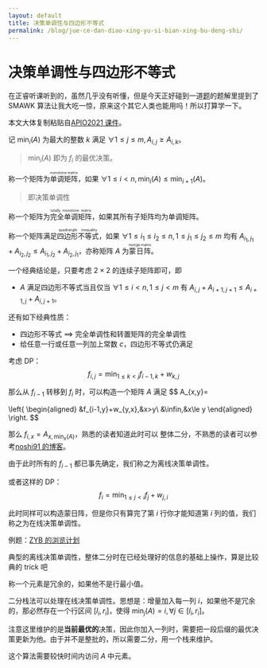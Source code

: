 ```yaml
---
layout: default
title: 决策单调性与四边形不等式
permalink: /blog/jue-ce-dan-diao-xing-yu-si-bian-xing-bu-deng-shi/
---
```


# 决策单调性与四边形不等式

在正睿听课听到的，虽然几乎没有听懂，但是今天正好碰到一道[题](https://qoj.ac/contest/1738/problem/9119)的题解里提到了 SMAWK 算法让我大吃一惊，原来这个其它人类也能用吗！所以打算学一下。

本文大体复制粘贴自[APIO2021 课件](https://github.com/1t5t/APIO2021-monge/blob/main/%E5%86%B3%E7%AD%96%E5%8D%95%E8%B0%83%E6%80%A7%E4%B8%8E%E5%9B%9B%E8%BE%B9%E5%BD%A2%E4%B8%8D%E7%AD%89%E5%BC%8F.pdf)。

记 $\min_i(A)$ 为最大的整数 $k$ 满足 $\forall 1\le j\le m,A_{i,j}\ge A_{i,k}$。

> $\min_i(A)$ 即为 $f_i$ 的最优决策。

称一个矩阵为<ruby>单调矩阵<rt>monotone matrix</rt></ruby>，如果 $\forall 1\le i<n,\min_i(A)\le\min_{i+1}(A)$。

> 即决策单调性

称一个矩阵为<ruby>完全单调矩阵<rt>totally monotone matrix</rt></ruby>，如果其所有子矩阵均为单调矩阵。

称一个矩阵满足<ruby>四边形不等式<rt>quadrangle inequality</rt></ruby>，如果 $\forall 1\le i_1\le i_2\le n,1\le j_1\le j_2\le m$ 均有 $A_{i_1,j_1}+A_{i_2,j_2}\le A_{i_1,j_2}+A_{i_2,j_1}$，亦称矩阵 $A$ 为<ruby>蒙日阵<rt>monge matrix</rt></ruby>。

一个经典结论是，只要考虑 $2\times 2$ 的连续子矩阵即可，即

- $A$ 满足四边形不等式当且仅当 $\forall 1\le i<n,1\le j<m$ 有 $A_{i,j}+A_{i+1,j+1}\le A_{i+1,j}+A_{i,j+1}$。

还有如下经典性质：

- 四边形不等式 $\implies$ 完全单调性和转置矩阵的完全单调性
- 给任意一行或任意一列加上常数 $c$，四边形不等式仍满足

考虑 DP：
$$
f_{i,j}=\min_{1\le k<j}f_{i-1,k}+w_{k,j}
$$

那么从 $f_{i-1}$ 转移到 $f_i$ 时，可以构造一个矩阵 $A$ 满足
$$
A_{x,y}=

\left\{
\begin{aligned}
&f_{i-1,y}+w_{y,x},&x>y\\
&\infin,&x\le y
\end{aligned}
\right.
$$

那么 $f_{i,x}=A_{x,\min_x(A)}$，熟悉的读者知道此时可以 整体二分，不熟悉的读者可以参考[noshi91 的博客](https://noshi91.hatenablog.com/entry/2023/02/18/005856)。

由于此时所有的 $f_{i-1}$ 都已事先确定，我们称之为离线决策单调性。

或者这样的 DP：
$$
f_i=\min_{1\le j<i}f_j+w_{j,i}
$$

此时同样可以构造蒙日阵，但是你只有算完了第 $i$ 行你才能知道第 $i$ 列的值，我们称之为在线决策单调性。

例题：[ZYB 的浏览计划](https://qoj.ac/problem/5363)

典型的离线决策单调性，整体二分时在已经处理好的信息的基础上操作，算是比较典的 trick 吧

称一个元素是冗余的，如果他不是行最小值。

二分栈法可以处理在线决策单调性。思想是：增量加入每一列 $i$，如果他不是冗余的，那必然存在一个行区间 $[l_i,r_i]$，使得 $\min_j(A)=i,\forall j\in[l_i,r_i]$。

注意这里维护的是**当前最优的**决策，因此你加入一列时，需要把一段后缀的最优决策更新为他。由于并不是整批的，所以需要二分，用一个栈来维护。

这个算法需要较快时间内访问 $A$ 中元素。

